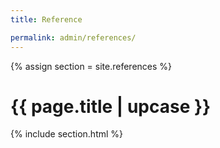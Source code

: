 ```yaml
---
title: Reference

permalink: admin/references/
---
```

{% assign section = site.references %}

<h1 class="primary">{{ page.title | upcase }}</h1>

{% include section.html %}   

